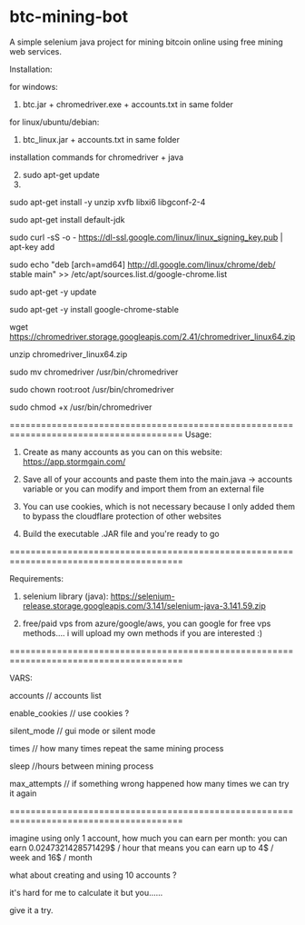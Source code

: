# btc-mining-bot

A simple selenium java project for mining bitcoin online using free mining web services.

Installation:

for windows:
1) btc.jar + chromedriver.exe + accounts.txt in same folder 

for linux/ubuntu/debian:

1) btc_linux.jar + accounts.txt in same folder 


installation commands for chromedriver + java

2) sudo apt-get update
3) 
sudo apt-get install -y unzip xvfb libxi6 libgconf-2-4

sudo apt-get install default-jdk 

sudo curl -sS -o - https://dl-ssl.google.com/linux/linux_signing_key.pub | apt-key add

sudo echo "deb [arch=amd64]  http://dl.google.com/linux/chrome/deb/ stable main" >> /etc/apt/sources.list.d/google-chrome.list

sudo apt-get -y update

sudo apt-get -y install google-chrome-stable

wget https://chromedriver.storage.googleapis.com/2.41/chromedriver_linux64.zip

unzip chromedriver_linux64.zip

sudo mv chromedriver /usr/bin/chromedriver

sudo chown root:root /usr/bin/chromedriver

sudo chmod +x /usr/bin/chromedriver



=======================================================================================
Usage:

1) Create as many accounts as you can on this website:
https://app.stormgain.com/

2) Save all of your accounts and paste them into the main.java -> accounts variable or you can modify and import them from an external file

4) You can use cookies, which is not necessary because I only added them to bypass the cloudflare protection of other websites

6) Build the executable .JAR file and you're ready to go

=======================================================================================

Requirements:

1) selenium library (java):
https://selenium-release.storage.googleapis.com/3.141/selenium-java-3.141.59.zip

2) free/paid vps from azure/google/aws, you can google for free vps methods.... i will upload my own methods if you are interested :)

=======================================================================================

VARS:

accounts // accounts list

enable_cookies // use cookies ?

silent_mode // gui mode or silent mode

times // how many times repeat the same mining process

sleep //hours between mining process

max_attempts // if something wrong happened how many times we can try it again


=======================================================================================

imagine using only 1 account, how much you can earn per month:
you can earn 0.0247321428571429$ / hour
that means you can earn up to 4$ / week
and 16$ / month



what about creating and using 10 accounts ?

it's hard for me to calculate it but you......

give it a try.

